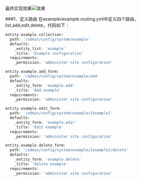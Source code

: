 最终实现效果![效果](https://www.drupal.org/files/2016-12-18-002716.png)

###1、定义路由
在example/example.routing.yml中定义四个路由，list,add,edit,delete，代码如下：
```php
entity.example.collection:
  path: '/admin/config/system/example'
  defaults:
    _entity_list: 'example'
    _title: 'Example configuration'
  requirements:
    _permission: 'administer site configuration'

entity.example.add_form:
  path: '/admin/config/system/example/add'
  defaults:
    _entity_form: 'example.add'
    _title: 'Add example'
  requirements:
    _permission: 'administer site configuration'

entity.example.edit_form:
  path: '/admin/config/system/example/{example}'
  defaults:
    _entity_form: 'example.edit'
    _title: 'Edit example'
  requirements:
    _permission: 'administer site configuration'

entity.example.delete_form:
  path: '/admin/config/system/example/{example}/delete'
  defaults:
    _entity_form: 'example.delete'
    _title: 'Delete example'
  requirements:
    _permission: 'administer site configuration'
```

